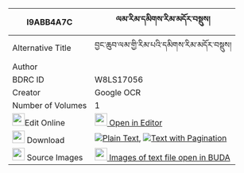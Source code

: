 |I9ABB4A7C|ལམ་རིམ་དམིགས་རིམ་མདོར་བསྡུས། 
| --- | --- 
|Alternative Title |བྱང་ཆུབ་ལམ་གྱི་རིམ་པའི་དམིགས་རིམ་མདོར་བསྡུས།
|Author | 
|BDRC ID | W8LS17056
|Creator | Google OCR
|Number of Volumes| 1
|<img width="25" src="https://img.icons8.com/color/25/000000/edit-property.png">Edit Online| [<img width="25" src="https://avatars.githubusercontent.com/u/45091458?s=200&v=4"> Open in Editor](http://editor.openpecha.org/I9ABB4A7C)
|<img width="25" src="https://img.icons8.com/fluent/48/000000/download-2.png"/>  Download | [![](https://img.icons8.com/color/20/000000/txt.png)Plain Text](https://github.com/Openpecha/I9ABB4A7C/releases/download/v1/lamrim_mik_rim_dordu_plain_I9ABB4A7C.zip), [![](https://img.icons8.com/color/20/000000/txt.png)Text with Pagination](https://github.com/Openpecha/I9ABB4A7C/releases/download/v1/lamrim_mik_rim_dordu_pages_I9ABB4A7C.zip)
|<img width="25" src="https://img.icons8.com/plasticine/100/000000/pictures-folder.png"/>  Source Images | [<img width="25" src="https://library.bdrc.io/icons/BUDA-small.svg"> Images of text file open in BUDA](https://library.bdrc.io/show/bdr:W8LS17056)